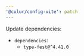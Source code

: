 ```yaml
---
'@culur/config-vite': patch
---
```


Update dependencies:

- `dependencies`:
  - `type-fest@^4.41.0`
